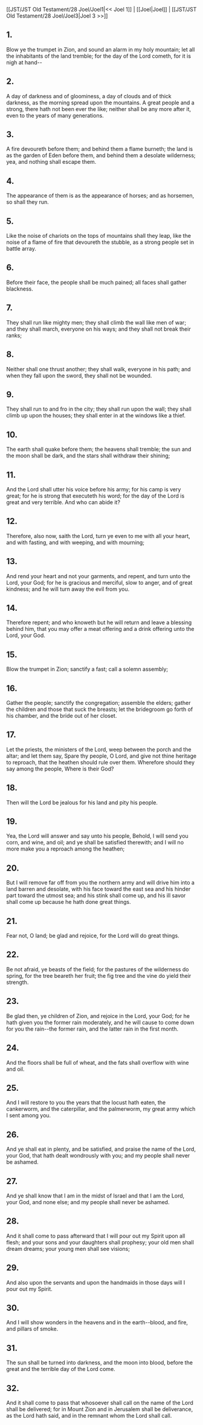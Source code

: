 [[JST/JST Old Testament/28 Joel/Joel1|<< Joel 1]] | [[Joel|Joel]] | [[JST/JST Old Testament/28 Joel/Joel3|Joel 3 >>]]
## 1.
Blow ye the trumpet in Zion, and sound an alarm in my holy mountain; let all the inhabitants of the land tremble; for the day of the Lord cometh, for it is nigh at hand\--
## 2.
A day of darkness and of gloominess, a day of clouds and of thick darkness, as the morning spread upon the mountains. A great people and a strong, there hath not been ever the like; neither shall be any more after it, even to the years of many generations.
## 3.
A fire devoureth before them; and behind them a flame burneth; the land is as the garden of Eden before them, and behind them a desolate wilderness; yea, and nothing shall escape them.
## 4.
The appearance of them is as the appearance of horses; and as horsemen, so shall they run.
## 5.
Like the noise of chariots on the tops of mountains shall they leap, like the noise of a flame of fire that devoureth the stubble, as a strong people set in battle array.
## 6.
Before their face, the people shall be much pained; all faces shall gather blackness.
## 7.
They shall run like mighty men; they shall climb the wall like men of war; and they shall march, everyone on his ways; and they shall not break their ranks;
## 8.
Neither shall one thrust another; they shall walk, everyone in his path; and when they fall upon the sword, they shall not be wounded.
## 9.
They shall run to and fro in the city; they shall run upon the wall; they shall climb up upon the houses; they shall enter in at the windows like a thief.
## 10.
The earth shall quake before them; the heavens shall tremble; the sun and the moon shall be dark, and the stars shall withdraw their shining;
## 11.
And the Lord shall utter his voice before his army; for his camp is very great; for he is strong that executeth his word; for the day of the Lord is great and very terrible. And who can abide it?
## 12.
Therefore, also now, saith the Lord, turn ye even to me with all your heart, and with fasting, and with weeping, and with mourning;
## 13.
And rend your heart and not your garments, and repent, and turn unto the Lord, your God; for he is gracious and merciful, slow to anger, and of great kindness; and he will turn away the evil from you.
## 14.
Therefore repent; and who knoweth but he will return and leave a blessing behind him, that you may offer a meat offering and a drink offering unto the Lord, your God.
## 15.
Blow the trumpet in Zion; sanctify a fast; call a solemn assembly;
## 16.
Gather the people; sanctify the congregation; assemble the elders; gather the children and those that suck the breasts; let the bridegroom go forth of his chamber, and the bride out of her closet.
## 17.
Let the priests, the ministers of the Lord, weep between the porch and the altar; and let them say, Spare thy people, O Lord, and give not thine heritage to reproach, that the heathen should rule over them. Wherefore should they say among the people, Where is their God?
## 18.
Then will the Lord be jealous for his land and pity his people.
## 19.
Yea, the Lord will answer and say unto his people, Behold, I will send you corn, and wine, and oil; and ye shall be satisfied therewith; and I will no more make you a reproach among the heathen;
## 20.
But I will remove far off from you the northern army and will drive him into a land barren and desolate, with his face toward the east sea and his hinder part toward the utmost sea; and his stink shall come up, and his ill savor shall come up because he hath done great things.
## 21.
Fear not, O land; be glad and rejoice, for the Lord will do great things.
## 22.
Be not afraid, ye beasts of the field; for the pastures of the wilderness do spring, for the tree beareth her fruit; the fig tree and the vine do yield their strength.
## 23.
Be glad then, ye children of Zion, and rejoice in the Lord, your God; for he hath given you the former rain moderately, and he will cause to come down for you the rain\--the former rain, and the latter rain in the first month.
## 24.
And the floors shall be full of wheat, and the fats shall overflow with wine and oil.
## 25.
And I will restore to you the years that the locust hath eaten, the cankerworm, and the caterpillar, and the palmerworm, my great army which I sent among you.
## 26.
And ye shall eat in plenty, and be satisfied, and praise the name of the Lord, your God, that hath dealt wondrously with you; and my people shall never be ashamed.
## 27.
And ye shall know that I am in the midst of Israel and that I am the Lord, your God, and none else; and my people shall never be ashamed.
## 28.
And it shall come to pass afterward that I will pour out my Spirit upon all flesh; and your sons and your daughters shall prophesy; your old men shall dream dreams; your young men shall see visions;
## 29.
And also upon the servants and upon the handmaids in those days will I pour out my Spirit.
## 30.
And I will show wonders in the heavens and in the earth\--blood, and fire, and pillars of smoke.
## 31.
The sun shall be turned into darkness, and the moon into blood, before the great and the terrible day of the Lord come.
## 32.
And it shall come to pass that whosoever shall call on the name of the Lord shall be delivered; for in Mount Zion and in Jerusalem shall be deliverance, as the Lord hath said, and in the remnant whom the Lord shall call.

